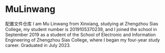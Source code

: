 # MuLinwang
配置文件仓库
I am Mu Linwang from Xinxiang, studying at Zhengzhou Sias College, my student number is 2019105370239, and I joined the school in September 2019 as a student of the School of Electronic and Information Engineering of Zhengzhou Sias College, where I began my four-year study career. Graduated in July 2023.
